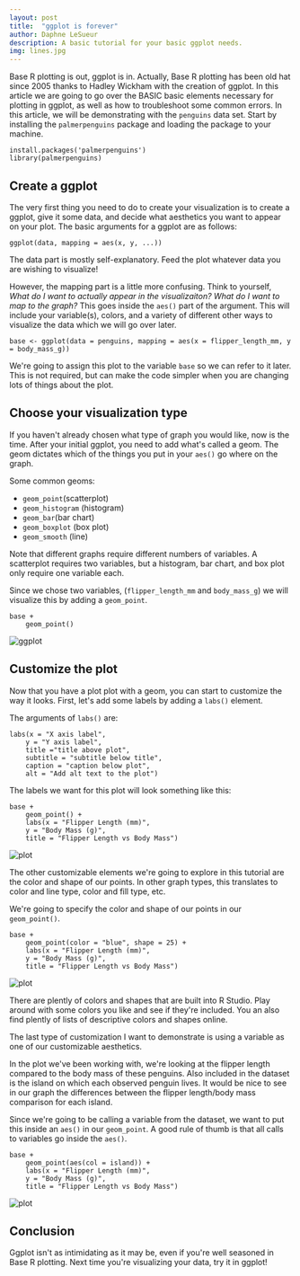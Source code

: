 ```yaml
---
layout: post
title:  "ggplot is forever"
author: Daphne LeSueur
description: A basic tutorial for your basic ggplot needs. 
img: lines.jpg
--- 
```


<!-- ### Introduction -->
Base R plotting is out, ggplot is in. Actually, Base R plotting has been old hat since 2005 thanks to Hadley Wickham with the creation of ggplot. In this article we are going to go over the BASIC basic elements necessary for plotting in ggplot, as well as how to troubleshoot some common errors. In this article, we will be demonstrating with the `penguins` data set. Start by installing the `palmerpenguins` package and loading the package to your machine. 
```{r}
install.packages('palmerpenguins')
library(palmerpenguins)
```

## Create a ggplot
The very first thing you need to do to create your visualization is to create a ggplot, give it some data, and decide what aesthetics you want to appear on your plot. The basic arguments for a ggplot are as follows:
```{r}
ggplot(data, mapping = aes(x, y, ...))
```
The data part is mostly self-explanatory. Feed the plot whatever data you are wishing to visualize!

However, the mapping part is a little more confusing. Think to yourself, *What do I want to actually appear in the visualizaiton? What do I want to map to the graph?* This goes inside the `aes()` part of the argument. This will include your variable(s), colors, and a variety of different other ways to visualize the data which we will go over later. 

```{r}
base <- ggplot(data = penguins, mapping = aes(x = flipper_length_mm, y = body_mass_g))
```
We're going to assign this plot to the variable `base` so we can refer to it later. This is not required, but can make the code simpler when you are changing lots of things about the plot. 

## Choose your visualization type
If you haven't already chosen what type of graph you would like, now is the time. After your initial ggplot, you need to add what's called a geom. The geom dictates which of the things you put in your `aes()` go where on the graph. 

Some common geoms:
- `geom_point`(scatterplot)
- `geom_histogram` (histogram)
- `geom_bar`(bar chart)
- `geom_boxplot` (box plot)
- `geom_smooth` (line)

Note that different graphs require different numbers of variables. A scatterplot requires two variables, but a histogram, bar chart, and box plot only require one variable each. 

Since we chose two variables, (`flipper_length_mm` and `body_mass_g`) we will visualize this by adding a `geom_point`.

```{r}
base +
    geom_point()
```
![ggplot]("assets/img/basic_ggplot.jpg")
## Customize the plot
Now that you have a plot plot with a geom, you can start to customize the way it looks. First, let's add some labels by adding a `labs()` element. 

The arguments of `labs()` are:
```
labs(x = "X axis label", 
    y = "Y axis label", 
    title ="title above plot",
    subtitle = "subtitle below title",
    caption = "caption below plot",
    alt = "Add alt text to the plot")
```
The labels we want for this plot will look something like this: 
```
base +
    geom_point() +
    labs(x = "Flipper Length (mm)", 
    y = "Body Mass (g)", 
    title = "Flipper Length vs Body Mass")
```

![plot]("assets/img/plot_with_titles.jpg")

The other customizable elements we're going to explore in this tutorial are the color and shape of our points. In other graph types, this translates to color and line type, color and fill type, etc. 

We're going to specify the color and shape of our points in our `geom_point()`. 

```
base +
    geom_point(color = "blue", shape = 25) +
    labs(x = "Flipper Length (mm)", 
    y = "Body Mass (g)", 
    title = "Flipper Length vs Body Mass")
```
![plot]("assets/img/blue_triangle_plot.jpg")

There are plently of colors and shapes that are built into R Studio. Play around with some colors you like and see if they're included. You an also find plently of lists of descriptive colors and shapes online. 

The last type of customization I want to demonstrate is using a variable as one of our customizable aesthetics. 

In the plot we've been working with, we're looking at the flipper length compared to the body mass of these penguins. Also included in the dataset is the island on which each observed penguin lives. It would be nice to see in our graph the differences between the flipper length/body mass comparison for each island. 

Since we're going to be calling a variable from the dataset, we want to put this inside an `aes()` in our `geom_point`. A good rule of thumb is that all calls to variables go inside the `aes()`. 

``` {r}
base +
    geom_point(aes(col = island)) +
    labs(x = "Flipper Length (mm)", 
    y = "Body Mass (g)", 
    title = "Flipper Length vs Body Mass")
```
![plot]("assets/img/islands.jpg")

## Conclusion
Ggplot isn't as intimidating as it may be, even if you're well seasoned in Base R plotting. Next time you're visualizing your data, try it in ggplot!
